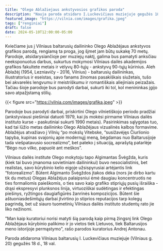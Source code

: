 ```yaml
---
title: "Olego Ablažiejaus ankstyvosios grafikos paroda"
description: "Nauja paroda atsidaro I.Luckevičiaus muziejuje gegužės 18 d., 18:00"
featured_image: "https://vilnia.com/images/grafika.jpeg"
tags: ["renginiai"]
draft: false
date: 2024-05-10T12:00:00-05:00
---
```


Kviečiame jus į Vilniaus baltarusių dailininko Olego Ablažėjaus ankstyvos grafikos parodą, rengiamą ta proga, jog šįmet jam būtų sukakę 70 metų. Parodoje, atsidarysiančioje per muziejų naktį, galima bus pamatyti anksčiau neeksponuotus darbus, sukurtus mokymosi Vilniaus dailės akademijos grafikos fakultete metais ir vėlyvų 80-tųjų - ankstyvų 90-tųjų kūrinius. Aleh Ablažėj (1954, Lezniavičy - 2016, Vilnius) - baltarusių dailininkas, iliustratorius ir eseistas, savo fanams žinomas pasakiškais siužetais, tušo bei akvarelės lengvumu ir meistriškumu ir romantiškais aliejiniais peizažais. Tačiau šioje parodoje bus parodyti darbai, sukurti iki tol, kol menininkas įgijo savo atpažįstamą stilių. 

{{< figure src="https://vilnia.com/images/grafika.jpeg" >}}

Parodoje bus parodyti darbai, priskirtini Olego vilnietiškojo periodo pradžiai (ankstyviausi piešiniai datuoti 1979, kai jis mokėsi pirmame Vilniaus dailės instituto kurse - paskutiniai sukurti 1990 metais). Pasirinkimas sąlygotas tuo, kad tai lūžio metas dailininko Olego Ablažėjaus vizualinės kalbos formavime. Ablažėjus atvažiavo į Vilnių “po mokslų Vitebske, “susižavėjęs Čiurlionio tapyba, kupinas svajonių apie modernųjį meną, bėgdamas nuo Baltarusijoje tada viešpatavusio socrealizmo“, bet pateko į situaciją, aprašytą patarlėje “Bėgo nuo vilko, papuolė ant meškos”.



Vilniaus dailės institute Olego mokytoju tapo Algimantas Švėgžda, kuris (kiek tai buvo įmanoma sovietiniam dailininkui) buvo nesocialistinis, bet realistas, savo kūrybinio kelio eigoje užsispyrusiai artėjantis link “fotorealizmo”. Būtent Algimanto Švėgždos įtakos dėka (nors jie dirbo kartu tik du metus) Olegas Ablažėjus palaipsniui ėmė daugiau koncentruotis ne ties formaliomis paieškomis, o ties savo kaip grafiko stipriųjų pusių išraiška - drąsi ekspresyvi plunksnos linija, virtuoziškai sudėtingas ir efektingas piešinys, ryžtingos daugiafigūrės žanrinės kompozicijos. Būtent šie aštuoniasdešimtųjų darbai įtvirtino jo stiprios reputacijos tarp kolegų pagrindą, bet už siauro tuometinių Vilniaus dailės instituto studentų rato jie liko nežinomi.



"Man kaip kuratoriui norisi matyti šią parodą kaip pirmą žingsnį link Olego Ablažėjaus kūrybinio palikimo ir jo vietos tiek Lietuvos, tiek Baltarusijos meno istorijoje permąstymo", rašo parodos kuratorius Andrej Antonau.



Paroda atidaroma Vilniaus baltarusių I. Luckevičiaus muziejuje (Vilniaus g. 20) gegužės 18 d., 18 val.